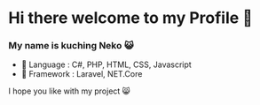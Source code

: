 <h1>Hi there welcome to my Profile 👋</h1>
<h3>My name is kuching Neko 😺</h3>

- 🚕 Language : C#, PHP, HTML, CSS, Javascript
- 🚗 Framework : Laravel, NET.Core


I hope you like with my project 😸
